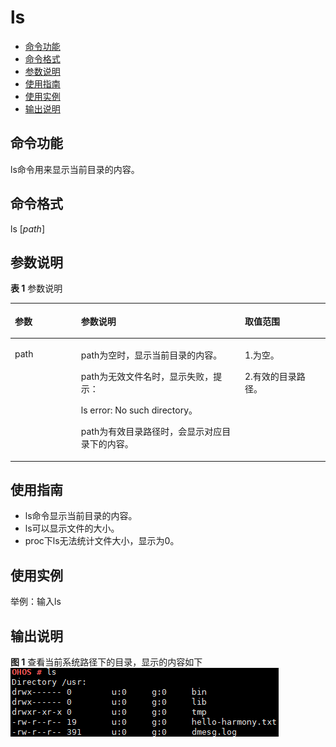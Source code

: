 # ls<a name="ZH-CN_TOPIC_0000001051451593"></a>

-   [命令功能](#section6538163771614)
-   [命令格式](#section45881743111616)
-   [参数说明](#section17528148171617)
-   [使用指南](#section041212533166)
-   [使用实例](#section986105716167)
-   [输出说明](#section2036124918592)

## 命令功能<a name="section6538163771614"></a>

ls命令用来显示当前目录的内容。

## 命令格式<a name="section45881743111616"></a>

ls \[_path_\]

## 参数说明<a name="section17528148171617"></a>

**表 1**  参数说明

<a name="table1244mcpsimp"></a>
<table><thead align="left"><tr id="row1250mcpsimp"><th class="cellrowborder" valign="top" width="21%" id="mcps1.2.4.1.1"><p id="p1252mcpsimp"><a name="p1252mcpsimp"></a><a name="p1252mcpsimp"></a>参数</p>
</th>
<th class="cellrowborder" valign="top" width="52%" id="mcps1.2.4.1.2"><p id="p1254mcpsimp"><a name="p1254mcpsimp"></a><a name="p1254mcpsimp"></a>参数说明</p>
</th>
<th class="cellrowborder" valign="top" width="27%" id="mcps1.2.4.1.3"><p id="p1256mcpsimp"><a name="p1256mcpsimp"></a><a name="p1256mcpsimp"></a>取值范围</p>
</th>
</tr>
</thead>
<tbody><tr id="row1257mcpsimp"><td class="cellrowborder" valign="top" width="21%" headers="mcps1.2.4.1.1 "><p id="p1259mcpsimp"><a name="p1259mcpsimp"></a><a name="p1259mcpsimp"></a>path</p>
</td>
<td class="cellrowborder" valign="top" width="52%" headers="mcps1.2.4.1.2 "><p id="p1261mcpsimp"><a name="p1261mcpsimp"></a><a name="p1261mcpsimp"></a>path为空时，显示当前目录的内容。</p>
<p id="p1262mcpsimp"><a name="p1262mcpsimp"></a><a name="p1262mcpsimp"></a>path为无效文件名时，显示失败，提示：</p>
<p id="p1263mcpsimp"><a name="p1263mcpsimp"></a><a name="p1263mcpsimp"></a>ls error: No such directory。</p>
<p id="p1264mcpsimp"><a name="p1264mcpsimp"></a><a name="p1264mcpsimp"></a>path为有效目录路径时，会显示对应目录下的内容。</p>
</td>
<td class="cellrowborder" valign="top" width="27%" headers="mcps1.2.4.1.3 "><p id="p1266mcpsimp"><a name="p1266mcpsimp"></a><a name="p1266mcpsimp"></a>1.为空。</p>
<p id="p1267mcpsimp"><a name="p1267mcpsimp"></a><a name="p1267mcpsimp"></a>2.有效的目录路径。</p>
</td>
</tr>
</tbody>
</table>

## 使用指南<a name="section041212533166"></a>

-   ls命令显示当前目录的内容。
-   ls可以显示文件的大小。
-   proc下ls无法统计文件大小，显示为0。

## 使用实例<a name="section986105716167"></a>

举例：输入ls

## 输出说明<a name="section2036124918592"></a>

**图 1**  查看当前系统路径下的目录，显示的内容如下<a name="fig17933775508"></a>  
![](figure/查看当前系统路径下的目录-显示的内容如下.png "查看当前系统路径下的目录-显示的内容如下")

